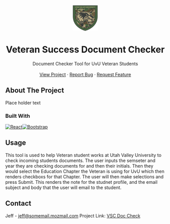 <a id="readme-top"></a>

<!-- PROJECT LOGO -->
<br />
<div align="center">
  <a href="https://github.com/othneildrew/Best-README-Template">
    <img src="src/navbar/shield_vsc.png" alt="Logo" width="80" height="80">
  </a>
  <h1 align="center">Veteran Success Document Checker</h1>

  <p align="center">
    Document Checker Tool for UvU Veteran Students
    <br />
    <br />
    <a href="https://vscdoc.netlify.app/">View Project</a>
    ·
    <a href="https://github.com/jeffsnff/VSCDocCheck/issues/new?labels=bug&template=bug-report---.md">Report Bug</a>
    ·
    <a href="https://github.com/jeffsnff/VSCDocCheck/issues/new?labels=enhancement&template=feature-request---.md">Request Feature</a>
  </p>
</div>

<!-- ABOUT THE PROJECT -->
## About The Project
Place holder text

### Built With

[![React][React.js]][React-url][![Bootstrap][Bootstrap.com]][Bootstrap-url]

<!-- USAGE EXAMPLES -->
## Usage

This tool is used to help Veteran student works at Utah Valley University to check incoming students documents.
The user inputs the semseter and year they are checking documents for and then their initials.
Then they would select the Education Chapter the Veteran is using for UvU which then renders checkboxs for that Chapter.
The user will then make selections and press Submit. This renders the note for the studnet profile, and the email subject and body that the user will email to the student.

<!-- CONTACT -->
## Contact

Jeff - jeff@somemail.mozmail.com
Project Link: [VSC Doc Check](https://github.com/jeffsnff/VSCDocCheck)

<!-- MARKDOWN LINKS & IMAGES -->
<!-- https://www.markdownguide.org/basic-syntax/#reference-style-links -->
[React.js]: https://img.shields.io/badge/React-20232A?style=for-the-badge&logo=react&logoColor=61DAFB
[React-url]: https://reactjs.org/
[Bootstrap.com]: https://img.shields.io/badge/Bootstrap-563D7C?style=for-the-badge&logo=bootstrap&logoColor=white
[Bootstrap-url]: https://getbootstrap.com
